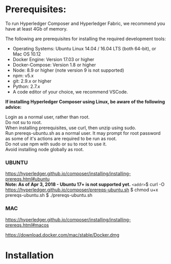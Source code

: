 # Prerequisites:

To run Hyperledger Composer and Hyperledger Fabric, we recommend you have at least 4Gb of memory.

The following are prerequisites for installing the required development tools:

* Operating Systems: Ubuntu Linux 14.04 / 16.04 LTS (both 64-bit), or Mac OS 10.12
* Docker Engine: Version 17.03 or higher
* Docker-Compose: Version 1.8 or higher
* Node: 8.9 or higher (note version 9 is not supported)
* npm: v5.x
* git: 2.9.x or higher
* Python: 2.7.x
* A code editor of your choice, we recommend VSCode.

**If installing Hyperledger Composer using Linux, be aware of the following advice:**

Login as a normal user, rather than root.<br>
Do not su to root.<br>
When installing prerequisites, use curl, then unzip using sudo.<br>
Run prereqs-ubuntu.sh as a normal user. It may prompt for root password as some of it's actions are required to be run as root.<br>
Do not use npm with sudo or su to root to use it.<br>
Avoid installing node globally as root.<br>

### UBUNTU
https://hyperledger.github.io/composer/installing/installing-prereqs.html#ubuntu<br>
**Note: As of Apr 3, 2018 - Ubuntu 17+ is not supported yet.**
`<addr>`$ curl -O https://hyperledger.github.io/composer/prereqs-ubuntu.sh
$ chmod u+x prereqs-ubuntu.sh
$ ./prereqs-ubuntu.sh

### MAC
https://hyperledger.github.io/composer/installing/installing-prereqs.html#macos<br>

https://download.docker.com/mac/stable/Docker.dmg

# Installation
